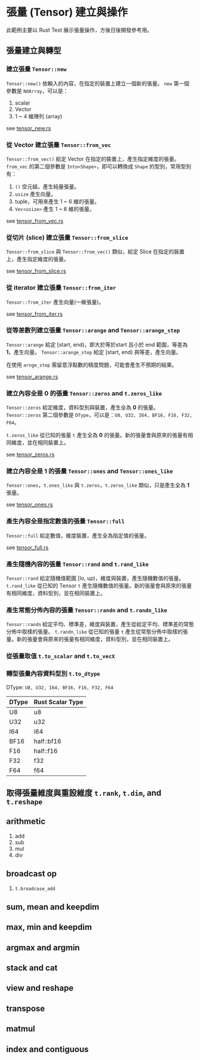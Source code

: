 # 張量 (Tensor) 建立與操作

此範例主要以 Rust Test 展示張量操作，方後日後開發參考用。

## 張量建立與轉型

### 建立張量 `Tensor::new`

`Tensor::new()` 依輸入的內容，在指定的裝置上建立一個新的張量。
`new` 第一個參數是 `NdArray`，可以是：

1. scalar
1. Vector
1. 1 ~ 4 維陣列 (array)

see [tensor_new.rs](../../tests/tensor_new.rs)

### 從 Vector 建立張量 `Tensor::from_vec`

`Tensor::from_vec()` 給定 Vector 在指定的裝置上，產生指定維度的張量。
`from_vec` 的第二個參數是 `Into<Shape>`，即可以轉換成 `Shape` 的型別，常用型別有：

1. `()` 空元組，產生純量張量。
1. `usize` 產生向量。
1. tuple，可用來產生 1 ~ 6 維的張量。
1. `Vec<usize>` 產生 1 ~ 6 維的張量。

see [tensor_from_vec.rs](../../tests/tensor_from_vec.rs)

### 從切片 (slice) 建立張量 `Tensor::from_slice`

`Tensor::from_slice` 與 `Tensor::from_vec()` 類似，給定 Slice 在指定的裝置上，產生指定維度的張量。

see [tensor_from_slice.rs](../../tests/tensor_from_slice.rs)

### 從 iterator 建立張量 `Tensor::from_iter`

`Tensor::from_iter` 產生向量(一維張量)。

see [tensor_from_iter.rs](../../tests/tensor_from_iter.rs)

### 從等差數列建立張量 `Tensor::arange` and `Tensor::arange_step`

`Tensor::arange` 給定 [start, end)，即大於等於start 且小於 end 範圍，等差為 **1**，產生向量。
`Tensor::arange_step` 給定 [start, end) 與等差，產生向量。

在使用 `arnge_step` 需留意浮點數的精度問題，可能會產生不預期的結果。

see [tensor_arange.rs](../../tests/tensor_arange.rs)

### 建立內容全是 0 的張量 `Tensor::zeros` and `t.zeros_like`

`Tensor::zeros` 給定維度，資料型別與裝置，產生全為 **0** 的張量。
`Tensor::zeros` 第二個參數是 `DType`，可以是：`U8, U32, I64, BF16, F16, F32, F64`。

`t.zeros_like` 從已知的張量 `t` 產生全為 **0** 的張量。新的張量會與原來的張量有相同維度，並在相同裝置上。

see [tensor_zeros.rs](../../tests/tensor_zeros.rs)

### 建立內容全是 1 的張量 `Tensor::ones` and `Tensor::ones_like`

`Tensor::ones`，`t.ones_like` 與 `t.zeros`，`t.zeros_like` 類似，只是產生全為 **1** 張量。

see [tensor_ones.rs](../../tests/tensor_ones.rs)

### 產生內容全是指定數值的張量 `Tensor::full`

`Tensor::full` 給定數值，維度裝置，產生全為指定值的張量。

see [tensor_full.rs](../../tests/tensor_full.rs)

### 產生隨機內容的張量 `Tensor::rand` and `t.rand_like`

`Tensor::rand` 給定隨機值範圍 [lo, up)，維度與裝置，產生隨機數值的張量。
`t.rand_like` 從已知的 Tensor `t` 產生隨機數值的張量。新的張量會與原來的張量有相同維度，資料型別，並在相同裝置上。

### 產生常態分佈內容的張量 `Tensor::randn` and `t.randn_like`

`Tensor::randn` 給定平均、標準差，維度與裝置，產生從給定平均、標準差的常態分佈中取樣的張量。
`t.randn_like` 從已知的張量 `t` 產生從常態分佈中取樣的張量。新的張量會與原來的張量有相同維度，資料型別，並在相同裝置上。

### 從張量取值 `t.to_scalar` and `t.to_vecX`

### 轉型張量內容資料型別 `t.to_dtype`

DType: `U8, U32, I64, BF16, F16, F32, F64`

| DType | Rust Scalar Type |
| --- | --- |
| U8 | u8 |
| U32 | u32 |
| I64 | i64 |
| BF16 | half::bf16 |
| F16 | half::f16 |
| F32 | f32 |
| F64 | f64 |

## 取得張量維度與重設維度 `t.rank`, `t.dim`, and `t.reshape`

## arithmetic

1. add
1. sub
1. mul
1. div

## broadcast op

1. `t.broadcase_add`

## sum, mean and keepdim

## max, min and keepdim

## argmax and argmin

## stack and cat

## view and reshape

## transpose

## matmul

## index and contiguous
